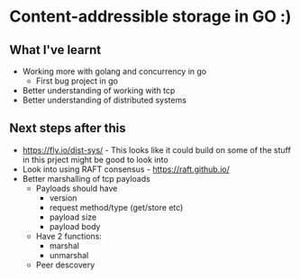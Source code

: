 # Content-addressible storage in GO :)

## What I've learnt
- Working more with golang and concurrency in go
    - First bug project in go
- Better understanding of working with tcp
- Better understanding of distributed systems


## Next steps after this 
- https://fly.io/dist-sys/ - This looks like it could build on some of the stuff in this prject might be good to look into
- Look into using RAFT consensus - https://raft.github.io/
- Better marshalling of tcp payloads
    - Payloads should have
        - version
        - request method/type (get/store etc)
        - payload size
        - payload body
    - Have 2 functions:
        - marshal
        - unmarshal
    - Peer descovery
